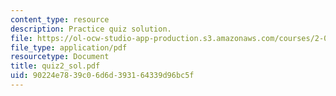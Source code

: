 ```yaml
---
content_type: resource
description: Practice quiz solution.
file: https://ol-ocw-studio-app-production.s3.amazonaws.com/courses/2-002-mechanics-and-materials-ii-spring-2004/90224e7839c06d6d393164339d96bc5f_quiz2_sol.pdf
file_type: application/pdf
resourcetype: Document
title: quiz2_sol.pdf
uid: 90224e78-39c0-6d6d-3931-64339d96bc5f
---
```

